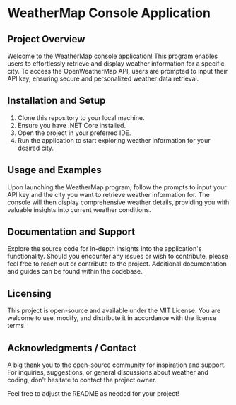 # WeatherMap Console Application

## Project Overview

Welcome to the WeatherMap console application! This program enables users to effortlessly retrieve and display weather information for a specific city. To access the OpenWeatherMap API, users are prompted to input their API key, ensuring secure and personalized weather data retrieval.

## Installation and Setup

1. Clone this repository to your local machine.
2. Ensure you have .NET Core installed.
3. Open the project in your preferred IDE.
4. Run the application to start exploring weather information for your desired city.

## Usage and Examples
Upon launching the WeatherMap program, follow the prompts to input your API key and the city you want to retrieve weather information for. The console will then display comprehensive weather details, providing you with valuable insights into current weather conditions.

## Documentation and Support
Explore the source code for in-depth insights into the application's functionality. Should you encounter any issues or wish to contribute, please feel free to reach out or contribute to the project. Additional documentation and guides can be found within the codebase.

## Licensing
This project is open-source and available under the MIT License. You are welcome to use, modify, and distribute it in accordance with the license terms.

## Acknowledgments / Contact
A big thank you to the open-source community for inspiration and support. For inquiries, suggestions, or general discussions about weather and coding, don't hesitate to contact the project owner.

Feel free to adjust the README as needed for your project!
